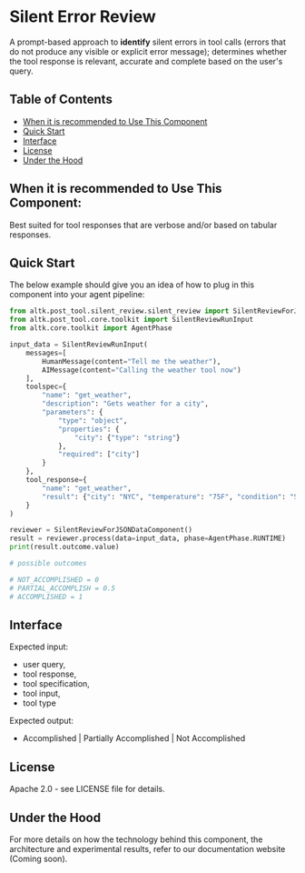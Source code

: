 # Silent Error Review
A prompt-based approach to **identify** silent errors in tool calls (errors that do not produce any visible or explicit error message); determines whether the tool response is relevant, accurate and complete based on the user's query.

## Table of Contents
- [When it is recommended to Use This Component](#when-it-is-recommended-to-use-this-component)
- [Quick Start](#quick-start)
- [Interface](#interface)
- [License](#license)
- [Under the Hood](#under-the-hood)


## When it is recommended to Use This Component:
Best suited for tool responses that are verbose and/or based on tabular responses.


## Quick Start
The below example should give you an idea of how to plug in this component into your agent pipeline:

```python
from altk.post_tool.silent_review.silent_review import SilentReviewForJSONDataComponent
from altk.post_tool.core.toolkit import SilentReviewRunInput
from altk.core.toolkit import AgentPhase

input_data = SilentReviewRunInput(
    messages=[
        HumanMessage(content="Tell me the weather"),
        AIMessage(content="Calling the weather tool now")
    ],
    toolspec={
        "name": "get_weather",
        "description": "Gets weather for a city",
        "parameters": {
            "type": "object",
            "properties": {
                "city": {"type": "string"}
            },
            "required": ["city"]
        }
    },
    tool_response={
        "name": "get_weather",
        "result": {"city": "NYC", "temperature": "75F", "condition": "Sunny"}
    }
)

reviewer = SilentReviewForJSONDataComponent()
result = reviewer.process(data=input_data, phase=AgentPhase.RUNTIME)
print(result.outcome.value)

# possible outcomes

# NOT_ACCOMPLISHED = 0
# PARTIAL_ACCOMPLISH = 0.5
# ACCOMPLISHED = 1

```


## Interface
Expected input:
- user query,
- tool response,
- tool specification,
- tool input,
- tool type

Expected output:
- Accomplished | Partially Accomplished | Not Accomplished


## License
Apache 2.0 - see LICENSE file for details.


## Under the Hood
For more details on how the technology behind this component, the architecture and experimental results, refer to our documentation website (Coming soon).
